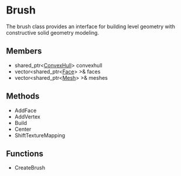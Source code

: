 # Brush #
The brush class provides an interface for building level geometry with constructive solid geometry modeling.

## Members ##
- shared_ptr<[ConvexHull](CPP_ConvexHull_32f.md)\> convexhull
- vector<shared_ptr<[Face](CPP_Face.md)\> \>& faces
- vector<shared_ptr<[Mesh](CPP_Mesh.md)\> \>& meshes

## Methods ##
- AddFace
- AddVertex
- Build
- Center
- ShiftTextureMapping

## Functions ##
- CreateBrush
